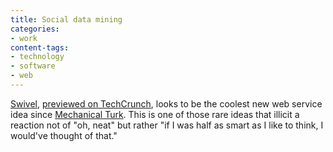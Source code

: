 ```yaml
---
title: Social data mining
categories:
- work
content-tags:
- technology
- software
- web
---
```


[Swivel][1], [previewed on TechCrunch][2], looks to be the coolest new web service idea since [Mechanical Turk][3].  This is one of those rare ideas that illicit a reaction not of "oh, neat" but rather "if I was half as smart as I like to think, I would've thought of that."

   [1]: http://www.swivel.com/
   [2]: http://www.techcrunch.com/2006/12/05/swivel-to-launch-this-week-communitize-your-data/
   [3]: /2006/08/25/meat-based-web-services.html

